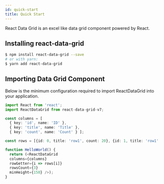 ```yaml
---
id: quick-start
title: Quick Start
---
```


React Data Grid is an excel like data grid component powered by React.

## Installing react-data-grid

```bash
$ npm install react-data-grid --save
# or with yarn:
$ yarn add react-data-grid
```

## Importing Data Grid Component
Below is the minimum configuration required to import ReactDataGrid into your application.
```typescript
import React from 'react';
import ReactDataGrid from react-data-grid-v7;

const columns = [
  { key: 'id', name: 'ID' },
  { key: 'title', name: 'Title' },
  { key: 'count', name: 'Count' } ];

const rows = [{id: 0, title: 'row1', count: 20}, {id: 1, title: 'row1', count: 40}, {id: 2, title: 'row1', count: 60}];

function HelloWorld() {
  return (<ReactDataGrid
  columns={columns}
  rowGetter={i => rows[i]}
  rowsCount={3}
  minHeight={150} />);
}
```
